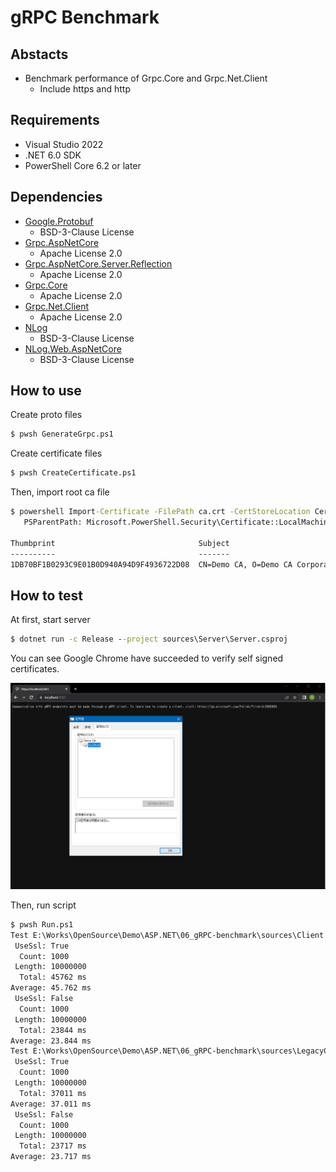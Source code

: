 # gRPC Benchmark

## Abstacts

* Benchmark performance of Grpc.Core and Grpc.Net.Client
  * Include https and http

## Requirements

* Visual Studio 2022
* .NET 6.0 SDK
* PowerShell Core 6.2 or later

## Dependencies

* [Google.Protobuf](https://github.com/protocolbuffers/protobuf)
  * BSD-3-Clause License
* [Grpc.AspNetCore](https://github.com/grpc/grpc-dotnet)
  * Apache License 2.0
* [Grpc.AspNetCore.Server.Reflection](https://github.com/grpc/grpc-dotnet)
  * Apache License 2.0
* [Grpc.Core](https://github.com/grpc/grpc)
  * Apache License 2.0
* [Grpc.Net.Client](https://github.com/grpc/grpc-dotnet)
  * Apache License 2.0
* [NLog](https://github.com/NLog/NLog)
  * BSD-3-Clause License
* [NLog.Web.AspNetCore](https://github.com/NLog/NLog.Web)
  * BSD-3-Clause License

## How to use

Create proto files

````bat
$ pwsh GenerateGrpc.ps1
````

Create certificate files

````bat
$ pwsh CreateCertificate.ps1
````

Then, import root ca file

````bat
$ powershell Import-Certificate -FilePath ca.crt -CertStoreLocation Cert:\LocalMachine\Root
   PSParentPath: Microsoft.PowerShell.Security\Certificate::LocalMachine\Root

Thumbprint                                Subject
----------                                -------
1DB70BF1B0293C9E01B0D940A94D9F4936722D08  CN=Demo CA, O=Demo CA Corporation, L=MINATO-KU, C=JP
````

## How to test

At first, start server

````bat
$ dotnet run -c Release --project sources\Server\Server.csproj
````

You can see Google Chrome have succeeded to verify self signed certificates.

<img src="./images/chrome.png">

Then, run script

````bat
$ pwsh Run.ps1
Test E:\Works\OpenSource\Demo\ASP.NET\06_gRPC-benchmark\sources\Client
 UseSsl: True
  Count: 1000
 Length: 10000000
  Total: 45762 ms
Average: 45.762 ms
 UseSsl: False
  Count: 1000
 Length: 10000000
  Total: 23844 ms
Average: 23.844 ms
Test E:\Works\OpenSource\Demo\ASP.NET\06_gRPC-benchmark\sources\LegacyClient
 UseSsl: True
  Count: 1000
 Length: 10000000
  Total: 37011 ms
Average: 37.011 ms
 UseSsl: False
  Count: 1000
 Length: 10000000
  Total: 23717 ms
Average: 23.717 ms
````